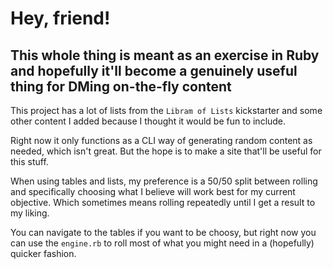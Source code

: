 # Hey, friend!

## This whole thing is meant as an exercise in Ruby and hopefully it'll become a genuinely useful thing for DMing on-the-fly content

This project has a lot of lists from the `Libram of Lists` kickstarter and some other content I added because I thought it would be fun to include.

Right now it only functions as a CLI way of generating random content as needed, which isn't great. But the hope is to make a site that'll be useful for this stuff.

When using tables and lists, my preference is a 50/50 split between rolling and specifically choosing what I believe will work best for my current objective. Which sometimes means rolling repeatedly until I get a result to my liking.

You can navigate to the tables if you want to be choosy, but right now you can use the `engine.rb` to roll most of what you might need in a (hopefully) quicker fashion.